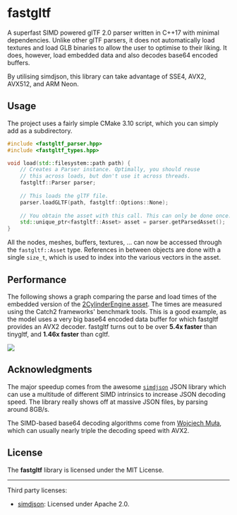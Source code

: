 # fastgltf

A superfast SIMD powered glTF 2.0 parser written in C++17 with minimal dependencies. Unlike other
glTF parsers, it does not automatically load textures and load GLB binaries to allow the user to
optimise to their liking. It does, however, load embedded data and also decodes base64 encoded
buffers.

By utilising simdjson, this library can take advantage of SSE4, AVX2, AVX512, and ARM Neon.

## Usage

The project uses a fairly simple CMake 3.10 script, which you can simply add as a subdirectory.

```cpp
#include <fastgltf_parser.hpp>
#include <fastgltf_types.hpp>

void load(std::filesystem::path path) {
    // Creates a Parser instance. Optimally, you should reuse
    // this across loads, but don't use it across threads.
    fastgltf::Parser parser;
    
    // This loads the glTF file.
    parser.loadGLTF(path, fastgltf::Options::None);
    
    // You obtain the asset with this call. This can only be done once.
    std::unique_ptr<fastgltf::Asset> asset = parser.getParsedAsset();
}
```

All the nodes, meshes, buffers, textures, ... can now be accessed through the `fastgltf::Asset`
type. References in between objects are done with a single `size_t`, which is used to index into
the various vectors in the asset.

## Performance

The following shows a graph comparing the parse and load times of the embedded version of the
[2CylinderEngine asset](https://github.com/KhronosGroup/glTF-Sample-Models/tree/master/2.0/2CylinderEngine).
The times are measured using the Catch2 frameworks' benchmark tools. This is a good example, as the
model uses a very big base64 encoded data buffer for which fastgltf provides an AVX2 decoder.
fastgltf turns out to be over **5.4x faster** than tinygltf, and **1.46x faster** than cgltf.

![](https://cdn.discordapp.com/attachments/442748131898032138/1018975326384160838/Mean_time_parsing_2CylinderEngine_ms_1.png)

## Acknowledgments

The major speedup comes from the awesome [`simdjson`](https://github.com/simdjson/simdjson) JSON
library which can use a multitude of different SIMD intrinsics to increase JSON decoding speed. The
library really shows off at massive JSON files, by parsing around 8GB/s.

The SIMD-based base64 decoding algorithms come from
[Wojciech Muła](http://0x80.pl/notesen/2016-01-17-sse-base64-decoding.html#avx2-version), which can
usually nearly triple the decoding speed with AVX2.

## License

The **fastgltf** library is licensed under the MIT License.

----

Third party licenses:
- [simdjson](https://github.com/simdjson/simdjson): Licensed under Apache 2.0.
